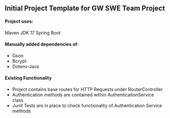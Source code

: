 ## Initial Project Template for GW SWE Team Project

#### Project uses: 
Maven
JDK 17
Spring Boot

#### Manually added dependencies of:

* Gson
* Bcrypt
* Dotenv-Java

#### Existing Functionality

* Project contains base routes for HTTP Requests under RouterController
* Authentication methods are contained within AuthenticationService class
* Junit Tests are in place to check functionality of Authentication Service methods
